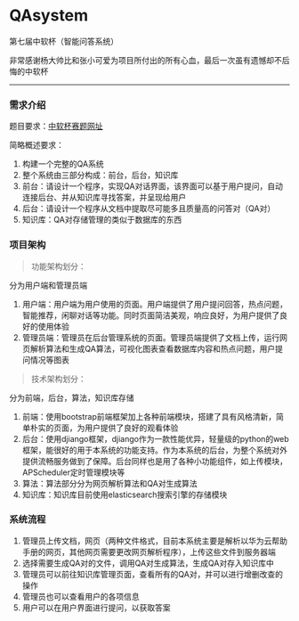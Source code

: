 # QAsystem
第七届中软杯（智能问答系统）

非常感谢杨大帅比和张小可爱为项目所付出的所有心血，最后一次虽有遗憾却不后悔的中软杯

---

### 需求介绍

题目要求：[中软杯赛题网址](http://www.cnsoftbei.com/bencandy.php?fid=151&aid=1612)

简略概述要求：
1. 构建一个完整的QA系统
2. 整个系统由三部分构成：前台，后台，知识库
3. 前台：请设计一个程序，实现QA对话界面，该界面可以基于用户提问，自动连接后台、并从知识库寻找答案，并呈现给用户
4. 后台：请设计一个程序从文档中提取尽可能多且质量高的问答对（QA对）
5. 知识库：QA对存储管理的类似于数据库的东西


### 项目架构

> 功能架构划分：

分为用户端和管理员端

1. 用户端：用户端为用户使用的页面。用户端提供了用户提问回答，热点问题，智能推荐，闲聊对话等功能。同时页面简洁美观，响应良好，为用户提供了良好的使用体验
2. 管理员端：管理员在后台管理系统的页面。管理员端提供了文档上传，运行网页解析算法和生成QA算法，可视化图表查看数据库内容和热点问题，用户提问情况等图表

> 技术架构划分：

分为前端，后台，算法，知识库存储

1. 前端：使用bootstrap前端框架加上各种前端模块，搭建了具有风格清新，简单朴实的页面，为用户提供了良好的观看体验
2. 后台：使用djiango框架，djiango作为一款性能优异，轻量级的python的web框架，能很好的用于本系统的功能支持。作为本系统的后台，为整个系统对外提供流畅服务做到了保障。后台同样也是用了各种小功能组件，如上传模块，APScheduler定时管理模块等
3. 算法：算法部分分为网页解析算法和QA对生成算法
4. 知识库：知识库目前使用elasticsearch搜索引擎的存储模块

### 系统流程
1. 管理员上传文档，网页（两种文件格式，目前本系统主要是解析以华为云帮助手册的网页，其他网页需要更改网页解析程序），上传这些文件到服务器端
2. 选择需要生成QA对的文件，调用QA对生成算法，生成QA对存入知识库中
3. 管理员可以前往知识库管理页面，查看所有的QA对，并可以进行增删改查的操作
4. 管理员也可以查看用户的各项信息
5. 用户可以在用户界面进行提问，以获取答案
